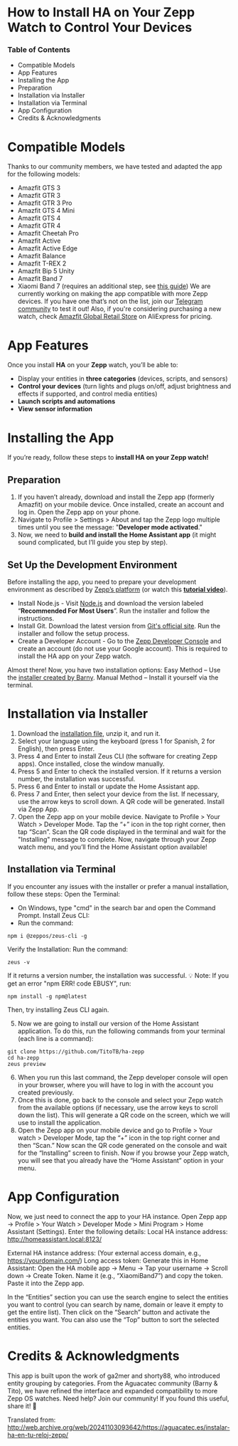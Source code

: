 # How to Install HA on Your Zepp Watch to Control Your Devices
### Table of Contents
- Compatible Models
- App Features
- Installing the App
- Preparation
- Installation via Installer
- Installation via Terminal
- App Configuration
- Credits & Acknowledgments

# Compatible Models
Thanks to our community members, we have tested and adapted the app for the following models:
- Amazfit GTS 3
- Amazfit GTR 3
- Amazfit GTR 3 Pro
- Amazfit GTS 4 Mini
- Amazfit GTS 4
- Amazfit GTR 4
- Amazfit Cheetah Pro
- Amazfit Active
- Amazfit Active Edge
- Amazfit Balance
- Amazfit T-REX 2
- Amazfit Bip 5 Unity
- Amazfit Band 7
- Xiaomi Band 7 (requires an additional step, see [this guide](http://web.archive.org/web/20241103093642/https://aguacatec.es/instalar-ha-en-la-xiaomi-band-7/))
We are currently working on making the app compatible with more Zepp devices. If you have one that’s not on the list, join our [Telegram community](https://t.me/aguacatec_es) to test it out! Also, if you're considering purchasing a new watch, check [Amazfit Global Retail Store](https://s.click.aliexpress.com/e/_DdSQKvj) on AliExpress for pricing.

# App Features
Once you install **HA** on your **Zepp** watch, you’ll be able to:
- Display your entities in **three categories** (devices, scripts, and sensors)
- **Control your devices** (turn lights and plugs on/off, adjust brightness and effects if supported, and control media entities)
- **Launch scripts and automations**
- **View sensor information**

# Installing the App
If you’re ready, follow these steps to **install HA on your Zepp watch!**
## Preparation
1. If you haven’t already, download and install the Zepp app (formerly Amazfit) on your mobile device. Once installed, create an account and log in.
Open the Zepp app on your phone.
2. Navigate to Profile > Settings > About and tap the Zepp logo multiple times until you see the message:
"**Developer mode activated**."
3. Now, we need to **build and install the Home Assistant app** (it might sound complicated, but I’ll guide you step by step).
## Set Up the Development Environment
Before installing the app, you need to prepare your development environment as described by [Zepp’s platform](https://docs.zepp.com/docs/1.0/guides/tools/cli/) (or watch this [**tutorial video**](https://www.youtube.com/watch?v=inFi-dEFnR0)).
* Install Node.js - Visit [Node.js](https://nodejs.org/) and download the version labeled “**Recommended For Most Users**”.
Run the installer and follow the instructions.
* Install Git. Download the latest version from [Git's official site](https://git-scm.com/). Run the installer and follow the setup process.
* Create a Developer Account - Go to the [Zepp Developer Console](https://console.zepp.com/) and create an account (do not use your Google account).
This is required to install the HA app on your Zepp watch.

Almost there! Now, you have two installation options:
Easy Method – Use the [installer created by Barny](/HA-ZeppOS-instaleitor.zip).
Manual Method – Install it yourself via the terminal.

# Installation via Installer
1. Download the [installation file](/HA-ZeppOS-instaleitor.zip), unzip it, and run it.
2. Select your language using the keyboard (press 1 for Spanish, 2 for English), then press Enter.
3. Press 4 and Enter to install Zeus CLI (the software for creating Zepp apps).
Once installed, close the window manually.
4. Press 5 and Enter to check the installed version.
If it returns a version number, the installation was successful.
5. Press 6 and Enter to install or update the Home Assistant app.
6. Press 7 and Enter, then select your device from the list. If necessary, use the arrow keys to scroll down. A QR code will be generated.
   Install via Zepp App.
7. Open the Zepp app on your mobile device. Navigate to Profile > Your Watch > Developer Mode.
   Tap the “+” icon in the top right corner, then tap “Scan”.
   Scan the QR code displayed in the terminal and wait for the "Installing" message to complete.
   Now, navigate through your Zepp watch menu, and you’ll find the Home Assistant option available!

## Installation via Terminal
If you encounter any issues with the installer or prefer a manual installation, follow these steps:
Open the Terminal:
* On Windows, type "cmd" in the search bar and open the Command Prompt.
Install Zeus CLI:
* Run the command:
```
npm i @zeppos/zeus-cli -g
```
Verify the Installation:
Run the command:
```
zeus -v
```
If it returns a version number, the installation was successful.
💡 Note: If you get an error "npm ERR! code EBUSY", run:
```
npm install -g npm@latest
```
Then, try installing Zeus CLI again.

5. Now we are going to install our version of the Home Assistant application. To do this, run the following commands from your terminal (each line is a command):
```
git clone https://github.com/TitoTB/ha-zepp  
cd ha-zepp  
zeus preview  
```
6. When you run this last command, the Zepp developer console will open in your browser, where you will have to log in with the account you created previously.
7. Once this is done, go back to the console and select your Zepp watch from the available options (if necessary, use the arrow keys to scroll down the list). This will generate a QR code on the screen, which we will use to install the application.
8. Open the Zepp app on your mobile device and go to Profile > Your watch > Developer Mode, tap the “+” icon in the top right corner and then “Scan.” Now scan the QR code generated on the console and wait for the “Installing” screen to finish. Now if you browse your Zepp watch, you will see that you already have the “Home Assistant” option in your menu.

# App Configuration
Now, we just need to connect the app to your HA instance.
Open Zepp app → Profile > Your Watch > Developer Mode > Mini Program > Home Assistant (Settings).
Enter the following details:
Local HA instance address: http://homeassistant.local:8123/  

External HA instance address: (Your external access domain, e.g., https://yourdomain.com/)
Long access token: Generate this in Home Assistant:
Open the HA mobile app → Menu → Tap your username → Scroll down → Create Token.
Name it (e.g., “XiaomiBand7”) and copy the token.
Paste it into the Zepp app.

In the “Entities” section you can use the search engine to select the entities you want to control (you can search by name, domain or leave it empty to get the entire list). Then click on the “Search” button and activate the entities you want. You can also use the “Top” button to sort the selected entities.

# Credits & Acknowledgments
This app is built upon the work of ga2mer and shorty88, who introduced entity grouping by categories.
From the Aguacatec community (Barny & Tito), we have refined the interface and expanded compatibility to more Zepp OS watches.
Need help? Join our community!
If you found this useful, share it! 🚀

Translated from: http://web.archive.org/web/20241103093642/https://aguacatec.es/instalar-ha-en-tu-reloj-zepp/
